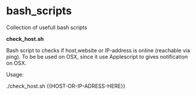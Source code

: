 # bash_scripts
Collection of usefull bash scripts



**check_host.sh**

Bash script to checks if host,website or IP-address is online (reachable via ping). 
To be be used on OSX, since it use Applescript to gives notification on OSX.

Usage: 

./check_host.sh {{HOST-OR-IP-ADRESS-HERE}}
